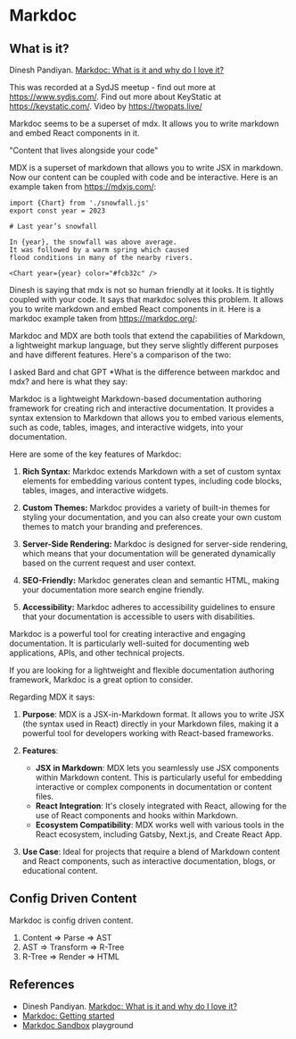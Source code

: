 # Markdoc

## What is it?

Dinesh Pandiyan. [Markdoc: What is it and why do I love it?](https://youtu.be/XIw-0fCpP_4?si=H4UzeJHIM2Mprn-p)

This was recorded at a SydJS meetup - find out more at https://www.sydjs.com/. Find out more about KeyStatic at https://keystatic.com/. Video by https://twopats.live/


Markdoc seems to be a superset of mdx. It allows you to write markdown and embed React components in it.

"Content that lives alongside your code"

MDX is a superset of markdown that allows you to write JSX in markdown. Now our content can be coupled with code and be interactive.  Here is an example taken from <https://mdxjs.com/>:


```mdx
import {Chart} from './snowfall.js'
export const year = 2023

# Last year’s snowfall

In {year}, the snowfall was above average.
It was followed by a warm spring which caused
flood conditions in many of the nearby rivers.

<Chart year={year} color="#fcb32c" />
```

Dinesh is saying that mdx is not so human friendly at it looks. It is tightly coupled with your code.
It says that markdoc solves this problem. It allows you to write markdown and embed React components in it.
Here is a markdoc example taken from <https://markdoc.org/>:


Markdoc and MDX are both tools that extend the capabilities of Markdown, a lightweight markup language, but they serve slightly different purposes and have different features. Here's a comparison of the two:

I asked Bard and chat GPT *What is the difference between markdoc and mdx? and here is what they say:

Markdoc is a lightweight Markdown-based documentation authoring framework for creating rich and interactive documentation. It provides a syntax extension to Markdown that allows you to embed various elements, such as code, tables, images, and interactive widgets, into your documentation.

Here are some of the key features of Markdoc:

1. **Rich Syntax:** Markdoc extends Markdown with a set of custom syntax elements for embedding various content types, including code blocks, tables, images, and interactive widgets.

2. **Custom Themes:** Markdoc provides a variety of built-in themes for styling your documentation, and you can also create your own custom themes to match your branding and preferences.

3. **Server-Side Rendering:** Markdoc is designed for server-side rendering, which means that your documentation will be generated dynamically based on the current request and user context.

4. **SEO-Friendly:** Markdoc generates clean and semantic HTML, making your documentation more search engine friendly.

5. **Accessibility:** Markdoc adheres to accessibility guidelines to ensure that your documentation is accessible to users with disabilities.

Markdoc is a powerful tool for creating interactive and engaging documentation. It is particularly well-suited for documenting web applications, APIs, and other technical projects.

If you are looking for a lightweight and flexible documentation authoring framework, Markdoc is a great option to consider.

Regarding MDX it says:

1. **Purpose**: MDX is a JSX-in-Markdown format. It allows you to write JSX (the syntax used in React) directly in your Markdown files, making it a powerful tool for developers working with React-based frameworks.

2. **Features**:
   - **JSX in Markdown**: MDX lets you seamlessly use JSX components within Markdown content. This is particularly useful for embedding interactive or complex components in documentation or content files.
   - **React Integration**: It's closely integrated with React, allowing for the use of React components and hooks within Markdown.
   - **Ecosystem Compatibility**: MDX works well with various tools in the React ecosystem, including Gatsby, Next.js, and Create React App.

3. **Use Case**: Ideal for projects that require a blend of Markdown content and React components, such as interactive documentation, blogs, or educational content.

## Config Driven Content

Markdoc is config driven content. 

1. Content => Parse => AST
2. AST => Transform => R-Tree
3. R-Tree => Render => HTML



## References

* Dinesh Pandiyan. [Markdoc: What is it and why do I love it?](https://youtu.be/XIw-0fCpP_4?si=H4UzeJHIM2Mprn-p)
* [Markdoc: Getting started](https://markdoc.dev/docs/getting-started)
* [Markdoc Sandbox](https://markdoc.dev/sandbox?mode=preview) playground